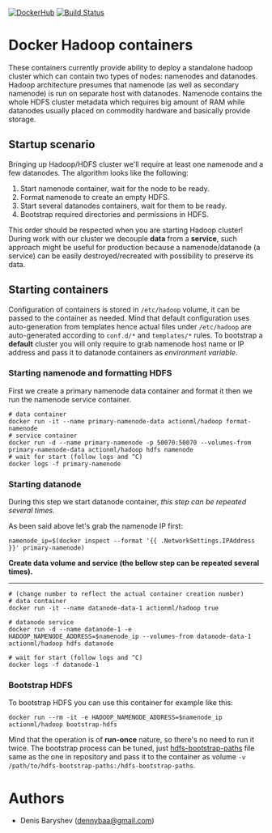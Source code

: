 [![DockerHub](https://img.shields.io/badge/docker-available-blue.svg)](https://hub.docker.com/r/actionml/hadoop) [![Build Status](https://travis-ci.org/actionml/docker-hadoop.svg?branch=master)](https://travis-ci.org/actionml/docker-hadoop)
# Docker Hadoop containers

These containers currently provide ability to deploy a standalone hadoop cluster which can contain two types of nodes: namenodes and datanodes. Hadoop architecture presumes that namenode (as well as secondary namenode) is run on separate host with datanodes. Namenode contains the whole HDFS cluster metadata which requires big amount of RAM while datanodes usually placed on commodity hardware and basically provide storage.

## Startup scenario

Bringing up Hadoop/HDFS cluster we'll require at least one namenode and a few datanodes. The algorithm looks like the following:

 1. Start namenode container, wait for the node to be ready.
 2. Format namenode to create an empty HDFS.
 3. Start several datanodes containers, wait for them to be ready.
 4. Bootstrap required directories and permissions in HDFS.

This order should be respected when you are starting Hadoop cluster! During work with our cluster we decouple **data** from a **service**, such approach might be useful for production because a namenode/datanode (a service) can be easily destroyed/recreated with possibility to preserve its data.


## Starting containers

Configuration of containers is stored in `/etc/hadoop` volume, it can be passed to the container as needed. Mind that default configuration uses auto-generation from templates hence actual files under `/etc/hadoop` are auto-generated according to `conf.d/*` and `templates/*` rules. To bootstrap a **default** cluster you will only require to grab namenode host name or IP address and pass it to datanode containers as *environment variable*.

### Starting namenode and formatting HDFS

First we create a primary namenode data container and format it then we run the namenode service container.

```
# data container
docker run -it --name primary-namenode-data actionml/hadoop format-namenode
# service container
docker run -d --name primary-namenode -p 50070:50070 --volumes-from primary-namenode-data actionml/hadoop hdfs namenode
# wait for start (follow logs and ^C)
docker logs -f primary-namenode
```

### Starting datanode

During this step we start datanode container, *this step can be repeated several times*.

As been said above let's grab the namenode IP first:

```
namenode_ip=$(docker inspect --format '{{ .NetworkSettings.IPAddress }}' primary-namenode)
```

**Create data volume and service (the bellow step can be repeated several times).**
___

```
# (change number to reflect the actual container creation number)
# data container 
docker run -it --name datanode-data-1 actionml/hadoop true

# datanode service
docker run -d --name datanode-1 -e HADOOP_NAMENODE_ADDRESS=$namenode_ip --volumes-from datanode-data-1 actionml/hadoop hdfs datanode

# wait for start (follow logs and ^C)
docker logs -f datanode-1
```

### Bootstrap HDFS

To bootstrap HDFS you can use this container for example like this:

```
docker run --rm -it -e HADOOP_NAMENODE_ADDRESS=$namenode_ip actionml/hadoop bootstrap-hdfs
```

Mind that the operation is of **run-once** nature, so there's no need to run it twice.
The bootstrap process can be tuned, just [hdfs-bootstrap-paths](hdfs-bootstrap-paths) file same as the one in repository and pass it to the container as volume `-v /path/to/hdfs-bootstrap-paths:/hdfs-bootstrap-paths`.

# Authors

- Denis Baryshev (<dennybaa@gmail.com>)
